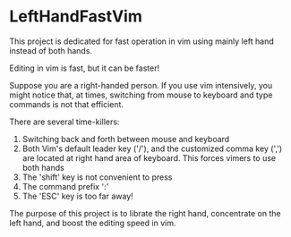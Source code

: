 LeftHandFastVim
===============

This project is dedicated for fast operation in vim using mainly left hand instead of both hands. 

Editing in vim is fast, but it can be faster!

Suppose you are a right-handed person. If you use vim intensively, you might notice that, at times, switching from mouse to keyboard and type commands is not that efficient. 

There are several time-killers:
1) Switching back and forth between mouse and keyboard
2) Both Vim's default leader key ('/'), and the customized comma key (',') are located at right hand area of keyboard. This forces vimers to use both hands
3) The 'shift' key is not convenient to press
4) The command prefix ':'
5) The 'ESC' key is too far away!

The purpose of this project is to librate the right hand, concentrate on the left hand, and boost the editing speed in vim.
